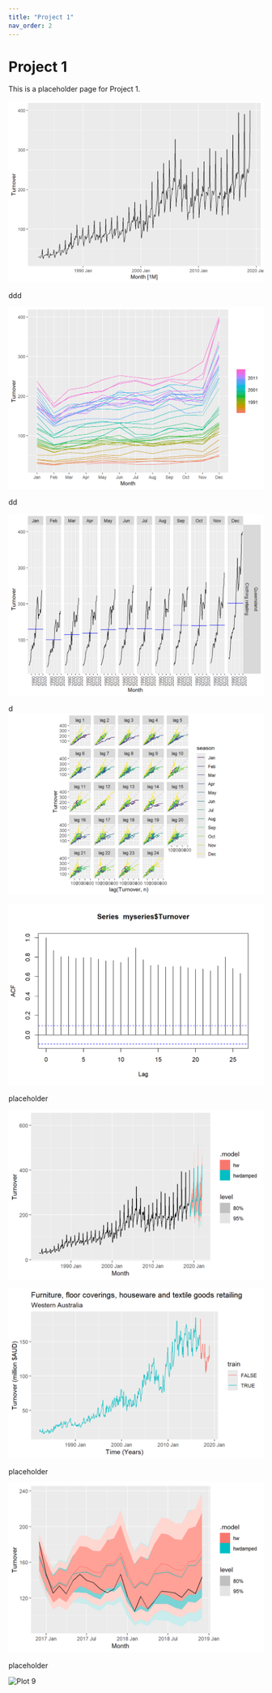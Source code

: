 ```yaml
---
title: "Project 1"
nav_order: 2
---
```


# Project 1

This is a placeholder page for Project 1.

![Plot 1](./Retail.sales.project_files/images/unnamed-chunk-1-1.png)

ddd

![Plot 2](./Retail.sales.project_files/images/unnamed-chunk-1-2.png)

dd


![Plot 3](./Retail.sales.project_files/images/unnamed-chunk-1-3.png)



d
![Plot 4](./Retail.sales.project_files/images/unnamed-chunk-1-4.png)



![Plot 5](./Retail.sales.project_files/images/unnamed-chunk-1-5.png)

placeholder

![Plot 6](./Retail.sales.project_files/images/unnamed-chunk-2-1.png)



![Plot 7](./Retail.sales.project_files/images/unnamed-chunk-5-1.png)

placeholder

![Plot 8](./Retail.sales.project_files/images/unnamed-chunk-8-1.png)

placeholder

![Plot 9](./Retail.sales.project_files/images/unnamed-chunk-9-1.png)

